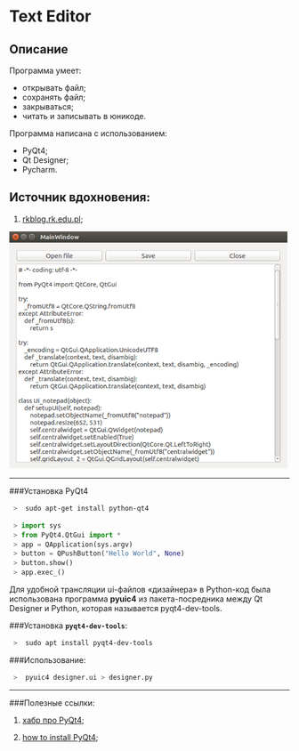 # Text Editor

## Описание

Программа умеет:

  * открывать файл;
  * сохранять файл;
  * закрываться;
  * читать и записывать в юникоде.
  
Программа написана с использованием:

  * PyQt4;
  * Qt Designer;
  * Pycharm.

## Источник вдохновения:

1) [rkblog.rk.edu.pl][id];

[id]:http://www.rkblog.rk.edu.pl/w/p/simple-text-editor-pyqt4/


<img src="https://github.com/Muhammadsafarali/TextEditor/blob/master/TextEditor.png" width="500">

  ***
###Установка PyQt4

```bash
 >  sudo apt-get install python-qt4
```

```python
 > import sys
 > from PyQt4.QtGui import *
 > app = QApplication(sys.argv)
 > button = QPushButton("Hello World", None)
 > button.show()
 > app.exec_()
```

Для удобной трансляции ui-файлов «дизайнера» в Python-код была использована программа **pyuic4** 
из пакета-посредника между Qt Designer и Python, которая называется pyqt4-dev-tools.

###Установка **`pyqt4-dev-tools`**:

```bash
 >  sudo apt install pyqt4-dev-tools
```  
  
###Использование:

```bash
 >  pyuic4 designer.ui > designer.py
```  
  
  ***
###Полезные ссылки:

1) [хабр про PyQt4][id1];

2) [how to install PyQt4][id2];




[id1]:https://habrahabr.ru/post/75226/
[id2]:http://www.saltycrane.com/blog/2008/01/how-to-install-pyqt4-on-ubuntu-linux/
